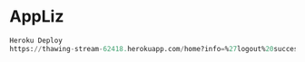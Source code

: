 # AppLiz

```sql
Heroku Deploy
https://thawing-stream-62418.herokuapp.com/home?info=%27logout%20success
```

